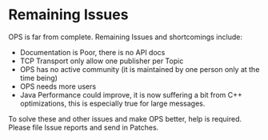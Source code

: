 # Remaining Issues #

OPS is far from complete. Remaining Issues and shortcomings include:

  * Documentation is Poor, there is no API docs
  * TCP Transport only allow one publisher per Topic
  * OPS has no active community (it is maintained by one person only at the time being)
  * OPS needs more users
  * Java Performance could improve, it is now suffering a bit from C++ optimizations, this is especially true for large messages.

To solve these and other issues and make OPS better, help is required. Please file Issue reports and send in Patches.
